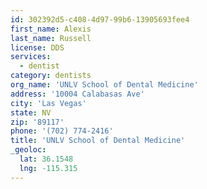 ```yaml
---
id: 302392d5-c408-4d97-99b6-13905693fee4
first_name: Alexis
last_name: Russell
license: DDS
services:
  - dentist
category: dentists
org_name: 'UNLV School of Dental Medicine'
address: '10004 Calabasas Ave'
city: 'Las Vegas'
state: NV
zip: '89117'
phone: '(702) 774-2416'
title: 'UNLV School of Dental Medicine'
_geoloc:
  lat: 36.1548
  lng: -115.315
---
```

